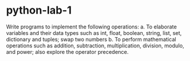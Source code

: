 # python-lab-1
Write programs to implement the following operations: a. To elaborate variables and their data types such as int, float, boolean, string, list, set, dictionary and tuples; swap two numbers b. To perform mathematical operations such as addition, subtraction, multiplication, division, modulo, and power; also explore the operator precedence.
